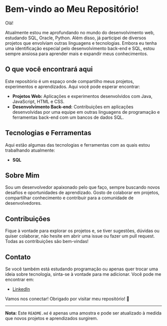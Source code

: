# Bem-vindo ao Meu Repositório!

Olá!

Atualmente estou me aprofundando no mundo do desenvolvimento web, estudando SQL, Oracle, Python. Além disso, já participei de diversos projetos que envolviam outras linguagens e tecnologias. Embora eu tenha uma identificação especial pelo desenvolvimento back-end e SQL, estou sempre ansiosa para aprender mais e expandir meus conhecimentos.

## O que você encontrará aqui

Este repositório é um espaço onde compartilho meus projetos, experimentos e aprendizados. Aqui você pode esperar encontrar:

- **Projetos Web:** Aplicações e experimentos desenvolvidos com Java, JavaScript, HTML e CSS.
- **Desenvolvimento Back-end:** Contribuições em aplicações desenvolvidas por uma equipe em outras linguagens de programação e ferramentas back-end com um bancos de dados SQL.

## Tecnologias e Ferramentas

Aqui estão algumas das tecnologias e ferramentas com as quais estou trabalhando atualmente:

- **SQL**

## Sobre Mim

Sou um desenvolvedor apaixonado pelo que faço, sempre buscando novos desafios e oportunidades de aprendizado. Gosto de colaborar em projetos, compartilhar conhecimento e contribuir para a comunidade de desenvolvedores.

## Contribuições

Fique à vontade para explorar os projetos e, se tiver sugestões, dúvidas ou quiser colaborar, não hesite em abrir uma issue ou fazer um pull request. Todas as contribuições são bem-vindas!

## Contato

Se você também está estudando programação ou apenas quer trocar uma ideia sobre tecnologia, sinta-se à vontade para me adicionar.
Você pode me encontrar em:

- [LinkedIn](https://www.linkedin.com/in/lumabarbosa/)

Vamos nos conectar! 
Obrigado por visitar meu repositório! 🚀

---

**Nota:** Este `README.md` é apenas uma amostra e pode ser atualizado à medida que novos projetos e aprendizados surgirem.

